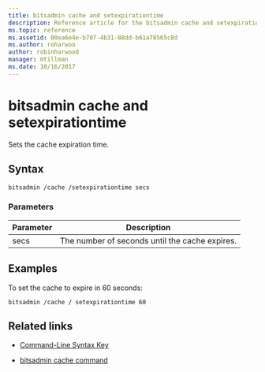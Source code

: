 ```yaml
---
title: bitsadmin cache and setexpirationtime
description: Reference article for the bitsadmin cache and setexpirationtime command, which sets the cache expiration time.
ms.topic: reference
ms.assetid: 00ea6e4e-b707-4b31-88dd-b61a78565c8d
ms.author: roharwoo
author: robinharwood
manager: mtillman
ms.date: 10/16/2017
---
```


# bitsadmin cache and setexpirationtime



Sets the cache expiration time.

## Syntax

```
bitsadmin /cache /setexpirationtime secs
```

### Parameters

| Parameter | Description |
| -------------- | -------------- |
| secs | The number of seconds until the cache expires. |

## Examples

To set the cache to expire in 60 seconds:

```
bitsadmin /cache / setexpirationtime 60
```

## Related links

- [Command-Line Syntax Key](command-line-syntax-key.md)

- [bitsadmin cache command](bitsadmin-cache.md)
